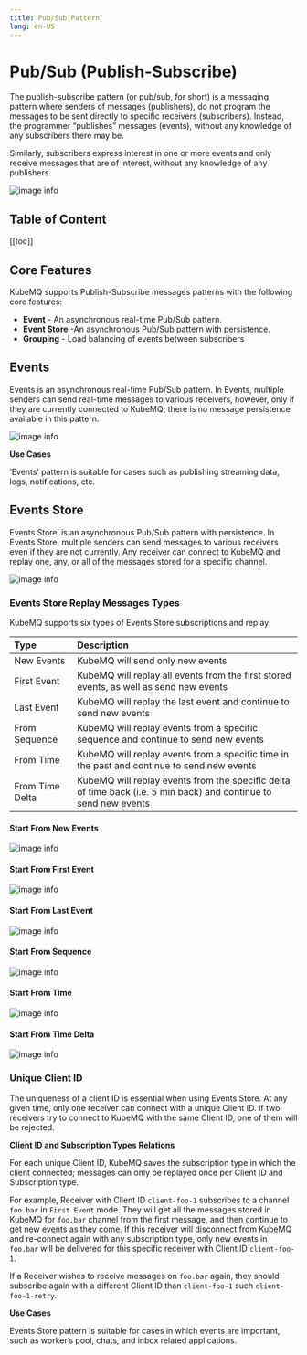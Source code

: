 ```yaml
---
title: Pub/Sub Pattern
lang: en-US
---
```

# Pub/Sub (Publish-Subscribe)
The publish-subscribe pattern (or pub/sub, for short) is a messaging pattern where senders of messages (publishers), do not program the messages to be sent directly to specific receivers (subscribers). Instead, the programmer “publishes” messages (events), without any knowledge of any subscribers there may be.

Similarly, subscribers express interest in one or more events and only receive messages that are of interest, without any knowledge of any publishers.

![image info](./images/pubsub.png)
## Table of Content
[[toc]]

## Core Features
KubeMQ supports Publish-Subscribe messages patterns with the following core features:


- **Event** -  An asynchronous real-time Pub/Sub pattern.
- **Event Store** -An asynchronous Pub/Sub pattern with persistence.
- **Grouping** - Load balancing of events between subscribers


## Events
Events is an asynchronous real-time Pub/Sub pattern.
In Events, multiple senders can send real-time messages to various receivers, however, only if they are currently connected to KubeMQ; there is no message persistence available in this pattern.

![image info](./images/event.png)

**Use Cases**

‘Events’ pattern is suitable for cases such as publishing streaming data, logs, notifications, etc.

## Events Store
Events Store’ is an asynchronous Pub/Sub pattern with persistence.
In Events Store, multiple senders can send messages to various receivers even if they are not currently. Any receiver can connect to KubeMQ and replay one, any, or all of the messages stored for a specific channel.

![image info](./images/event-store.png)

### Events Store Replay Messages Types

KubeMQ supports six types of Events Store subscriptions and replay:

| Type            | Description                                                                                                  |
|:----------------|:-------------------------------------------------------------------------------------------------------------|
| New Events      | KubeMQ will send only new events                                                                             |
| First Event     | KubeMQ will replay all events from the first stored events, as well as send new events                          |
| Last Event      | KubeMQ will replay the last event and continue to send new events                                            |
| From Sequence   | KubeMQ will replay events from a specific sequence and continue to send new events                             |
| From Time       | KubeMQ will replay events from a specific time in the past and continue to send new events                     |
| From Time Delta | KubeMQ will replay events from the specific delta of time back (i.e. 5 min back) and continue to send new events |


#### Start From New Events

![image info](./images/event-store-from-new.png)


#### Start From First Event

![image info](./images/event-store-from-first.png)


#### Start From Last Event

![image info](./images/event-store-from-last.png)


#### Start From Sequence

![image info](./images/event-store-from-seq.png)


#### Start From Time

![image info](./images/event-store-from-time.png)


#### Start From Time Delta

![image info](./images/event-store-from-time-delta.png)


### Unique Client ID

The uniqueness of a client ID is essential when using Events Store.  At any given time, only one receiver can connect with a unique Client ID. If two receivers try to connect to KubeMQ with the same Client ID, one of them will be rejected.

**Client ID and Subscription Types Relations**

For each unique Client ID, KubeMQ saves the subscription type in which the client connected; messages can only be replayed once per Client ID and Subscription type.

For example, Receiver with Client ID `client-foo-1` subscribes to a channel `foo.bar` in `First Event` mode. They will get all the messages stored in KubeMQ for `foo.bar` channel from the first message, and then continue to get new events as they come.
If this receiver will disconnect from KubeMQ and re-connect again with any subscription type, only new events in `foo.bar` will be delivered for this specific receiver with Client ID `client-foo-1`.

If a Receiver wishes to receive messages on `foo.bar` again, they should subscribe again with a different Client ID than `client-foo-1` such `client-foo-1-retry`.

**Use Cases**

Events Store pattern is suitable for cases in which events are important, such as worker’s pool, chats, and inbox related applications.

